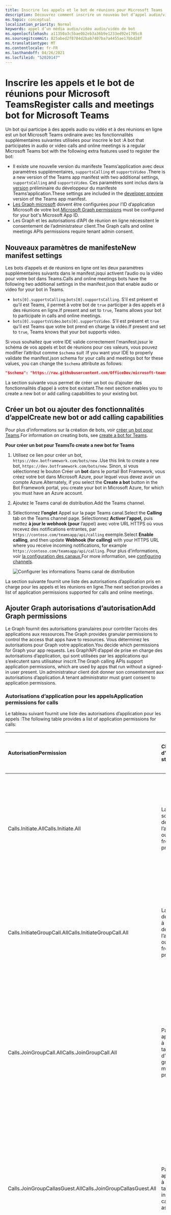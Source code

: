 ```yaml
---
title: Inscrire les appels et le bot de réunions pour Microsoft Teams
description: Découvrez comment inscrire un nouveau bot d’appel audio/vidéo pour Microsoft Teams
ms.topic: conceptual
localization_priority: Normal
keywords: appel d’un média audio/vidéo audio/vidéo de bot
ms.openlocfilehash: a11350a3c5bae0b2eb3a36b9e1233ed92e1705c8
ms.sourcegitcommit: 825abed2f8784d2bab7407ba7a4455ae17bbd28f
ms.translationtype: MT
ms.contentlocale: fr-FR
ms.lasthandoff: 04/26/2021
ms.locfileid: "52020147"
---
```

# <a name="register-calls-and-meetings-bot-for-microsoft-teams"></a><span data-ttu-id="01e52-104">Inscrire les appels et le bot de réunions pour Microsoft Teams</span><span class="sxs-lookup"><span data-stu-id="01e52-104">Register calls and meetings bot for Microsoft Teams</span></span>

<span data-ttu-id="01e52-105">Un bot qui participe à des appels audio ou vidéo et à des réunions en ligne est un bot Microsoft Teams ordinaire avec les fonctionnalités supplémentaires suivantes utilisées pour inscrire le bot :</span><span class="sxs-lookup"><span data-stu-id="01e52-105">A bot that participates in audio or video calls and online meetings is a regular Microsoft Teams bot with the following extra features used to register the bot:</span></span>

* <span data-ttu-id="01e52-106">Il existe une nouvelle version du manifeste Teams’application avec deux paramètres supplémentaires, `supportsCalling` et `supportsVideo` .</span><span class="sxs-lookup"><span data-stu-id="01e52-106">There is a new version of the Teams app manifest with two additional settings, `supportsCalling` and `supportsVideo`.</span></span> <span data-ttu-id="01e52-107">Ces paramètres sont inclus dans la [version](../../resources/dev-preview/developer-preview-intro.md) préliminaire du développeur du manifeste Teams’application.</span><span class="sxs-lookup"><span data-stu-id="01e52-107">These settings are included in the [developer preview](../../resources/dev-preview/developer-preview-intro.md) version of the Teams app manifest.</span></span>
* <span data-ttu-id="01e52-108">[Les Graph microsoft](./registering-calling-bot.md#add-graph-permissions) doivent être configurées pour l’ID d’application Microsoft de votre bot.</span><span class="sxs-lookup"><span data-stu-id="01e52-108">[Microsoft Graph permissions](./registering-calling-bot.md#add-graph-permissions) must be configured for your bot's Microsoft App ID.</span></span>
* <span data-ttu-id="01e52-109">Les Graph et les autorisations d’API de réunion en ligne nécessitent le consentement de l’administrateur client.</span><span class="sxs-lookup"><span data-stu-id="01e52-109">The Graph calls and online meetings APIs permissions require tenant admin consent.</span></span>

## <a name="new-manifest-settings"></a><span data-ttu-id="01e52-110">Nouveaux paramètres de manifeste</span><span class="sxs-lookup"><span data-stu-id="01e52-110">New manifest settings</span></span>

<span data-ttu-id="01e52-111">Les bots d’appels et de réunions en ligne ont les deux paramètres supplémentaires suivants dans le manifest.jsqui activent l’audio ou la vidéo pour votre bot dans Teams.</span><span class="sxs-lookup"><span data-stu-id="01e52-111">Calls and online meetings bots have the following two additional settings in the manifest.json that enable audio or video for your bot in Teams.</span></span>

* <span data-ttu-id="01e52-112">`bots[0].supportsCalling`.</span><span class="sxs-lookup"><span data-stu-id="01e52-112">`bots[0].supportsCalling`.</span></span> <span data-ttu-id="01e52-113">S’il est présent et qu’il est Teams, il permet à votre bot de `true` participer à des appels et à des réunions en ligne.</span><span class="sxs-lookup"><span data-stu-id="01e52-113">If present and set to `true`, Teams allows your bot to participate in calls and online meetings.</span></span>
* <span data-ttu-id="01e52-114">`bots[0].supportsVideo`.</span><span class="sxs-lookup"><span data-stu-id="01e52-114">`bots[0].supportsVideo`.</span></span> <span data-ttu-id="01e52-115">S’il est présent et `true` qu’il est Teams que votre bot prend en charge la vidéo.</span><span class="sxs-lookup"><span data-stu-id="01e52-115">If present and set to `true`, Teams knows that your bot supports video.</span></span>

<span data-ttu-id="01e52-116">Si vous souhaitez que votre IDE valide correctement l'manifest.jssur le schéma de vos appels et bot de réunions pour ces valeurs, vous pouvez modifier l’attribut comme `$schema` suit :</span><span class="sxs-lookup"><span data-stu-id="01e52-116">If you want your IDE to properly validate the manifest.json schema for your calls and meetings bot for these values, you can change the `$schema` attribute as follows:</span></span>

```json
"$schema": "https://raw.githubusercontent.com/OfficeDev/microsoft-teams-app-schema/preview/DevPreview/MicrosoftTeams.schema.json",
```

<span data-ttu-id="01e52-117">La section suivante vous permet de créer un bot ou d’ajouter des fonctionnalités d’appel à votre bot existant.</span><span class="sxs-lookup"><span data-stu-id="01e52-117">The next section enables you to create a new bot or add calling capabilities to your existing bot.</span></span>

## <a name="create-new-bot-or-add-calling-capabilities"></a><span data-ttu-id="01e52-118">Créer un bot ou ajouter des fonctionnalités d’appel</span><span class="sxs-lookup"><span data-stu-id="01e52-118">Create new bot or add calling capabilities</span></span>

<span data-ttu-id="01e52-119">Pour plus d’informations sur la création de bots, voir [créer un bot pour Teams](../how-to/create-a-bot-for-teams.md).</span><span class="sxs-lookup"><span data-stu-id="01e52-119">For information on creating bots, see [create a bot for Teams](../how-to/create-a-bot-for-teams.md).</span></span>

<span data-ttu-id="01e52-120">**Pour créer un bot pour Teams**</span><span class="sxs-lookup"><span data-stu-id="01e52-120">**To create a new bot for Teams**</span></span>

1. <span data-ttu-id="01e52-121">Utilisez ce lien pour créer un bot, `https://dev.botframework.com/bots/new` .</span><span class="sxs-lookup"><span data-stu-id="01e52-121">Use this link to create a new bot, `https://dev.botframework.com/bots/new`.</span></span> <span data-ttu-id="01e52-122">Sinon, si vous sélectionnez le bouton Créer un **bot** dans le portail Bot Framework, vous créez votre bot dans Microsoft Azure, pour lequel vous devez avoir un compte Azure.</span><span class="sxs-lookup"><span data-stu-id="01e52-122">Alternately, if you select the **Create a bot** button in the Bot Framework portal, you create your bot in Microsoft Azure, for which you must have an Azure account.</span></span>
1. <span data-ttu-id="01e52-123">Ajoutez le Teams canal de distribution.</span><span class="sxs-lookup"><span data-stu-id="01e52-123">Add the Teams channel.</span></span>
1. <span data-ttu-id="01e52-124">Sélectionnez **l’onglet** Appel sur la page Teams canal.</span><span class="sxs-lookup"><span data-stu-id="01e52-124">Select the **Calling** tab on the Teams channel page.</span></span> <span data-ttu-id="01e52-125">Sélectionnez **Activer l’appel,** puis mettez **à jour le webhook (pour** l’appel) avec votre URL HTTPS où vous recevez des notifications entrantes, par `https://contoso.com/teamsapp/api/calling` exemple.</span><span class="sxs-lookup"><span data-stu-id="01e52-125">Select **Enable calling**, and then update **Webhook (for calling)** with your HTTPS URL where you receive incoming notifications, for example `https://contoso.com/teamsapp/api/calling`.</span></span> <span data-ttu-id="01e52-126">Pour plus d’informations, voir [la configuration des canaux.](/bot-framework/portal-configure-channels)</span><span class="sxs-lookup"><span data-stu-id="01e52-126">For more information, see [configuring channels](/bot-framework/portal-configure-channels).</span></span>

    ![Configurer les informations Teams canal de distribution](~/assets/images/calls-and-meetings/configure-msteams-channel.png)

<span data-ttu-id="01e52-128">La section suivante fournit une liste des autorisations d’application pris en charge pour les appels et les réunions en ligne.</span><span class="sxs-lookup"><span data-stu-id="01e52-128">The next section provides a list of application permissions supported for calls and online meetings.</span></span>

## <a name="add-graph-permissions"></a><span data-ttu-id="01e52-129">Ajouter Graph autorisations d’autorisation</span><span class="sxs-lookup"><span data-stu-id="01e52-129">Add Graph permissions</span></span>

<span data-ttu-id="01e52-130">Le Graph fournit des autorisations granulaires pour contrôler l’accès des applications aux ressources.</span><span class="sxs-lookup"><span data-stu-id="01e52-130">The Graph provides granular permissions to control the access that apps have to resources.</span></span> <span data-ttu-id="01e52-131">Vous déterminez les autorisations pour Graph votre application.</span><span class="sxs-lookup"><span data-stu-id="01e52-131">You decide which permissions for Graph your app requests.</span></span> <span data-ttu-id="01e52-132">Les Graph’API d’appel de prise en charge des autorisations d’application, qui sont utilisées par les applications qui s’exécutent sans utilisateur inscrit.</span><span class="sxs-lookup"><span data-stu-id="01e52-132">The Graph calling APIs support application permissions, which are used by apps that run without a signed-in user present.</span></span> <span data-ttu-id="01e52-133">Un administrateur client doit donner son consentement aux autorisations d’application.</span><span class="sxs-lookup"><span data-stu-id="01e52-133">A tenant administrator must grant consent to application permissions.</span></span>

### <a name="application-permissions-for-calls"></a><span data-ttu-id="01e52-134">Autorisations d’application pour les appels</span><span class="sxs-lookup"><span data-stu-id="01e52-134">Application permissions for calls</span></span>

<span data-ttu-id="01e52-135">Le tableau suivant fournit une liste des autorisations d’application pour les appels :</span><span class="sxs-lookup"><span data-stu-id="01e52-135">The following table provides a list of application permissions for calls:</span></span>

|<span data-ttu-id="01e52-136">Autorisation</span><span class="sxs-lookup"><span data-stu-id="01e52-136">Permission</span></span>    |<span data-ttu-id="01e52-137">Chaîne d’affichage</span><span class="sxs-lookup"><span data-stu-id="01e52-137">Display string</span></span>   |<span data-ttu-id="01e52-138">Description</span><span class="sxs-lookup"><span data-stu-id="01e52-138">Description</span></span> |<span data-ttu-id="01e52-139">Consentement de l’administrateur requis</span><span class="sxs-lookup"><span data-stu-id="01e52-139">Admin consent required</span></span> |
|:-----------------------------|:-----------------------------------------|:-----------------|:-----------------|
| <span data-ttu-id="01e52-140">Calls.Initiate.All</span><span class="sxs-lookup"><span data-stu-id="01e52-140">Calls.Initiate.All</span></span> |<span data-ttu-id="01e52-141">Lancez les appels sortants 1:1 à partir de l’aperçu de l’application.</span><span class="sxs-lookup"><span data-stu-id="01e52-141">Initiate outgoing 1:1 calls from the app preview.</span></span> |<span data-ttu-id="01e52-142">Permet à l’application de passer des appels sortants à un seul utilisateur et de transférer des appels à des utilisateurs dans l’annuaire de votre organisation, sans utilisateur connecté.</span><span class="sxs-lookup"><span data-stu-id="01e52-142">Allows the app to place outbound calls to a single user and transfer calls to users in your organization’s directory, without a signed-in user.</span></span>|<span data-ttu-id="01e52-143">Oui</span><span class="sxs-lookup"><span data-stu-id="01e52-143">Yes</span></span>|
| <span data-ttu-id="01e52-144">Calls.InitiateGroupCall.All</span><span class="sxs-lookup"><span data-stu-id="01e52-144">Calls.InitiateGroupCall.All</span></span> |<span data-ttu-id="01e52-145">Lancez des appels de groupe sortants à partir de l’aperçu de l’application.</span><span class="sxs-lookup"><span data-stu-id="01e52-145">Initiate outgoing group calls from the app preview.</span></span> |<span data-ttu-id="01e52-146">Permet à l’application de passer des appels sortants à plusieurs utilisateurs et d’ajouter des participants à des réunions dans votre organisation, sans utilisateur connecté.</span><span class="sxs-lookup"><span data-stu-id="01e52-146">Allows the app to place outbound calls to multiple users and add participants to meetings in your organization, without a signed-in user.</span></span>|<span data-ttu-id="01e52-147">Oui</span><span class="sxs-lookup"><span data-stu-id="01e52-147">Yes</span></span>|
| <span data-ttu-id="01e52-148">Calls.JoinGroupCall.All</span><span class="sxs-lookup"><span data-stu-id="01e52-148">Calls.JoinGroupCall.All</span></span> |<span data-ttu-id="01e52-149">Participer à des appels de groupe et à des réunions en tant qu’aperçu d’application.</span><span class="sxs-lookup"><span data-stu-id="01e52-149">Join group calls and meetings as an app preview.</span></span> |<span data-ttu-id="01e52-150">Permet à l’application de rejoindre les appels de groupe et les réunions planifiées dans votre organisation, sans utilisateur connecté.</span><span class="sxs-lookup"><span data-stu-id="01e52-150">Allows the app to join group calls and scheduled meetings in your organization, without a signed-in user.</span></span> <span data-ttu-id="01e52-151">L’application est jointe avec les privilèges d’un utilisateur d’annuaire aux réunions dans votre client.</span><span class="sxs-lookup"><span data-stu-id="01e52-151">The app is joined with the privileges of a directory user to meetings in your tenant.</span></span>|<span data-ttu-id="01e52-152">Oui</span><span class="sxs-lookup"><span data-stu-id="01e52-152">Yes</span></span>|
| <span data-ttu-id="01e52-153">Calls.JoinGroupCallasGuest.All</span><span class="sxs-lookup"><span data-stu-id="01e52-153">Calls.JoinGroupCallasGuest.All</span></span> |<span data-ttu-id="01e52-154">Participer à des appels de groupe et à des réunions en tant qu’aperçu invité.</span><span class="sxs-lookup"><span data-stu-id="01e52-154">Join group calls and meetings as a guest preview.</span></span> |<span data-ttu-id="01e52-155">Permet à l’application de rejoindre anonymement les appels de groupe et les réunions planifiées dans votre organisation, sans utilisateur connecté.</span><span class="sxs-lookup"><span data-stu-id="01e52-155">Allows the app to anonymously join group calls and scheduled meetings in your organization, without a signed-in user.</span></span> <span data-ttu-id="01e52-156">L’application est jointe en tant qu’invité aux réunions dans votre client.</span><span class="sxs-lookup"><span data-stu-id="01e52-156">The app is joined as a guest to meetings in your tenant.</span></span>|<span data-ttu-id="01e52-157">Oui</span><span class="sxs-lookup"><span data-stu-id="01e52-157">Yes</span></span>|
| <span data-ttu-id="01e52-158">Calls.AccessMedia.All</span><span class="sxs-lookup"><span data-stu-id="01e52-158">Calls.AccessMedia.All</span></span> |<span data-ttu-id="01e52-159">Accéder aux flux multimédias dans un appel en tant qu’aperçu d’application.</span><span class="sxs-lookup"><span data-stu-id="01e52-159">Access media streams in a call as an app preview.</span></span> |<span data-ttu-id="01e52-160">Permet à l’application d’obtenir un accès direct aux flux multimédias dans un appel, sans utilisateur connecté.</span><span class="sxs-lookup"><span data-stu-id="01e52-160">Allows the app to get direct access to media streams in a call, without a signed-in user.</span></span>|<span data-ttu-id="01e52-161">Oui</span><span class="sxs-lookup"><span data-stu-id="01e52-161">Yes</span></span>|

> [!IMPORTANT]
> <span data-ttu-id="01e52-162">Vous ne pouvez pas utiliser l’API Media Access pour enregistrer ou faire persister du contenu multimédia à partir d’appels ou de réunions que votre application accède ou dérive des données de cet enregistrement ou enregistrement de contenu multimédia.</span><span class="sxs-lookup"><span data-stu-id="01e52-162">You cannot use the Media Access API to record or otherwise persist media content from calls or meetings that your application accesses or derive data from that media content record or recording.</span></span> <span data-ttu-id="01e52-163">Vous devez d’abord appeler [ `updateRecordingStatus` l’API](/graph/api/call-updaterecordingstatus) pour indiquer que l’enregistrement a commencé et recevoir une réponse de réussite de cette API.</span><span class="sxs-lookup"><span data-stu-id="01e52-163">You must first call the [`updateRecordingStatus` API](/graph/api/call-updaterecordingstatus) to indicate that recording has begun, and receive a success reply from that API.</span></span> <span data-ttu-id="01e52-164">Si votre application commence à enregistrer une réunion ou un appel, elle doit mettre fin à l’enregistrement avant d’appeler l’API pour indiquer que l’enregistrement `updateRecordingStatus` est terminé.</span><span class="sxs-lookup"><span data-stu-id="01e52-164">If your application begins recording any meeting or call, it must end the recording before calling the `updateRecordingStatus` API to indicate that the recording has ended.</span></span>

### <a name="application-permissions-for-online-meetings"></a><span data-ttu-id="01e52-165">Autorisations d’application pour les réunions en ligne</span><span class="sxs-lookup"><span data-stu-id="01e52-165">Application permissions for online meetings</span></span>

<span data-ttu-id="01e52-166">Le tableau suivant fournit une liste des autorisations d’application pour les réunions en ligne :</span><span class="sxs-lookup"><span data-stu-id="01e52-166">The following table provides a list of application permissions for online meetings:</span></span>

|<span data-ttu-id="01e52-167">Autorisation</span><span class="sxs-lookup"><span data-stu-id="01e52-167">Permission</span></span>    |<span data-ttu-id="01e52-168">Chaîne d’affichage</span><span class="sxs-lookup"><span data-stu-id="01e52-168">Display string</span></span>   |<span data-ttu-id="01e52-169">Description</span><span class="sxs-lookup"><span data-stu-id="01e52-169">Description</span></span> |<span data-ttu-id="01e52-170">Consentement de l’administrateur requis</span><span class="sxs-lookup"><span data-stu-id="01e52-170">Admin consent required</span></span> |
|:-----------------------------|:-----------------------------------------|:-----------------|:-----------------|
| <span data-ttu-id="01e52-171">OnlineMeetings.Read.All</span><span class="sxs-lookup"><span data-stu-id="01e52-171">OnlineMeetings.Read.All</span></span> |<span data-ttu-id="01e52-172">Lire les détails de la réunion en ligne à partir de l’aperçu de l’application</span><span class="sxs-lookup"><span data-stu-id="01e52-172">Read online meeting details from the app preview</span></span>|<span data-ttu-id="01e52-173">Permet à l’application de lire les détails d’une réunion en ligne dans votre organisation, sans utilisateur.</span><span class="sxs-lookup"><span data-stu-id="01e52-173">Allows the app to read online meeting details in your organization, without a signed-in user.</span></span>|<span data-ttu-id="01e52-174">Oui</span><span class="sxs-lookup"><span data-stu-id="01e52-174">Yes</span></span>|
| <span data-ttu-id="01e52-175">OnlineMeetings.ReadWrite.All</span><span class="sxs-lookup"><span data-stu-id="01e52-175">OnlineMeetings.ReadWrite.All</span></span> |<span data-ttu-id="01e52-176">Lire et créer des réunions en ligne à partir de l’aperçu de l’application pour le compte d’un utilisateur</span><span class="sxs-lookup"><span data-stu-id="01e52-176">Read and create online meetings from the app preview on behalf of a user</span></span>|<span data-ttu-id="01e52-177">Permet à l’application de créer des réunions en ligne dans votre organisation au nom d’un utilisateur, sans utilisateur.</span><span class="sxs-lookup"><span data-stu-id="01e52-177">Allows the app to create online meetings in your organization on behalf of a user, without a signed-in user.</span></span>|<span data-ttu-id="01e52-178">Oui</span><span class="sxs-lookup"><span data-stu-id="01e52-178">Yes</span></span>|

### <a name="assign-permissions"></a><span data-ttu-id="01e52-179">Attribuer des autorisations</span><span class="sxs-lookup"><span data-stu-id="01e52-179">Assign permissions</span></span>

<span data-ttu-id="01e52-180">Vous devez configurer les autorisations d’application pour votre bot à l’avance à l’aide du portail [Azure](https://aka.ms/aadapplist) si vous préférez utiliser le point de terminaison [Azure Active Directory (AAD) V1](/azure/active-directory/develop/azure-ad-endpoint-comparison).</span><span class="sxs-lookup"><span data-stu-id="01e52-180">You must configure the application permissions for your bot in advance by using the [Azure portal](https://aka.ms/aadapplist) if you prefer to use the [Azure Active Directory (AAD) V1 endpoint](/azure/active-directory/develop/azure-ad-endpoint-comparison).</span></span>

### <a name="get-tenant-administrator-consent"></a><span data-ttu-id="01e52-181">Obtenir le consentement de l’administrateur client</span><span class="sxs-lookup"><span data-stu-id="01e52-181">Get tenant administrator consent</span></span>

<span data-ttu-id="01e52-182">Pour les applications utilisant le point de terminaison AAD V1, un administrateur client peut consentir aux autorisations d’application à l’aide du portail [Azure](https://portal.azure.com) lorsque votre application est installée dans son organisation.</span><span class="sxs-lookup"><span data-stu-id="01e52-182">For apps using the AAD V1 endpoint, a tenant administrator can consent to the application permissions using the [Azure portal](https://portal.azure.com) when your app is installed in their organization.</span></span> <span data-ttu-id="01e52-183">Vous pouvez également fournir une expérience d’inscription dans votre application par le biais de laquelle les administrateurs peuvent consentir aux autorisations que vous avez configurées.</span><span class="sxs-lookup"><span data-stu-id="01e52-183">Alternately, you can provide a sign-up experience in your app through which administrators can consent to the permissions you configured.</span></span> <span data-ttu-id="01e52-184">Une fois le consentement de l’administrateur enregistré par AAD, votre application peut demander des jetons sans avoir à demander à nouveau le consentement.</span><span class="sxs-lookup"><span data-stu-id="01e52-184">Once administrator consent is recorded by AAD, your app can request tokens without having to request consent again.</span></span>

<span data-ttu-id="01e52-185">Vous pouvez compter sur un administrateur pour accorder les autorisations dont votre application a besoin sur le [portail Azure.](https://portal.azure.com)</span><span class="sxs-lookup"><span data-stu-id="01e52-185">You can rely on an administrator to grant the permissions your app needs at the [Azure portal](https://portal.azure.com).</span></span> <span data-ttu-id="01e52-186">Une meilleure option consiste à fournir une expérience d’inscription aux administrateurs à l’aide du point de terminaison AAD `/adminconsent` V2.</span><span class="sxs-lookup"><span data-stu-id="01e52-186">A better option is to provide a sign-up experience for administrators by using the AAD V2 `/adminconsent` endpoint.</span></span> <span data-ttu-id="01e52-187">Pour plus d’informations, voir [les instructions sur la construction d’une URL de consentement d’administrateur.](https://developer.microsoft.com/graph/docs/concepts/auth_v2_service#3-get-administrator-consent)</span><span class="sxs-lookup"><span data-stu-id="01e52-187">For more information, see [instructions on constructing an Admin consent URL](https://developer.microsoft.com/graph/docs/concepts/auth_v2_service#3-get-administrator-consent).</span></span>

> [!NOTE]
> <span data-ttu-id="01e52-188">Pour construire l’URL de consentement de l’administrateur client, un URI de redirection configuré ou une URL de réponse dans le portail [d’inscription](https://apps.dev.microsoft.com/) de l’application est requis.</span><span class="sxs-lookup"><span data-stu-id="01e52-188">To construct the tenant Admin consent URL, a configured redirect URI or reply URL in the [app registration portal](https://apps.dev.microsoft.com/) is required.</span></span> <span data-ttu-id="01e52-189">Pour ajouter des URL de réponse pour votre bot, accédez à l’inscription de votre bot, choisissez **Options avancées** Modifier le manifeste de  >  **l’application.**</span><span class="sxs-lookup"><span data-stu-id="01e52-189">To add reply URLs for your bot, access your bot registration, choose **Advanced Options** > **Edit Application Manifest**.</span></span> <span data-ttu-id="01e52-190">Ajoutez votre URL de redirection à la `replyUrls` collection.</span><span class="sxs-lookup"><span data-stu-id="01e52-190">Add your redirect URL to the `replyUrls` collection.</span></span>

> [!IMPORTANT]
> <span data-ttu-id="01e52-191">Chaque fois que vous modifiez les autorisations de votre application, vous devez également répéter le processus de consentement de l’administrateur.</span><span class="sxs-lookup"><span data-stu-id="01e52-191">Anytime you make a change to your application's permissions, you must also repeat the Admin consent process.</span></span> <span data-ttu-id="01e52-192">Les modifications apportées dans le portail d’inscription des applications ne sont pas reflétées tant que l’administrateur du client n’a pas réapplité le consentement.</span><span class="sxs-lookup"><span data-stu-id="01e52-192">Changes made in the app registration portal are not reflected until the consent has been reapplied by the tenant's administrator.</span></span>

## <a name="next-step"></a><span data-ttu-id="01e52-193">Étape suivante</span><span class="sxs-lookup"><span data-stu-id="01e52-193">Next step</span></span>

> [!div class="nextstepaction"]
> [<span data-ttu-id="01e52-194">Notifications d’appel entrant</span><span class="sxs-lookup"><span data-stu-id="01e52-194">Incoming call notifications</span></span>](~/bots/calls-and-meetings/call-notifications.md)
